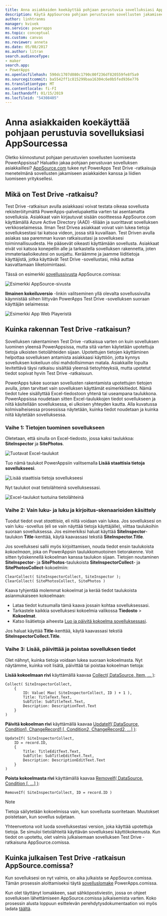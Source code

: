 ```yaml
---
title: Anna asiakkaiden koekäyttää pohjaan perustuvia sovelluksiasi AppSourcessa | Microsoft Docs
description: Käytä AppSourcea pohjaan perustuvien sovellusten jakamiseen asiakkaille ja liidien luomiseen yrityksellesi.
author: linhtranms
manager: kvivek
ms.service: powerapps
ms.topic: conceptual
ms.custom: canvas
ms.reviewer: anneta
ms.date: 05/08/2017
ms.author: litran
search.audienceType:
- maker
search.app:
- PowerApps
ms.openlocfilehash: 590dc1707d080c1790c00f236df820559fe8f5a9
ms.sourcegitcommit: ba5542ff1c815299baa16304c6e0b5fed936e776
ms.translationtype: MT
ms.contentlocale: fi-FI
ms.lasthandoff: 01/15/2019
ms.locfileid: "54308405"
---
```

# <a name="let-customers-test-drive-your-canvas-app-on-appsource"></a>Anna asiakkaiden koekäyttää pohjaan perustuvia sovelluksiasi AppSourcessa

Oletko kiinnostunut pohjaan perustuvien sovellusten luomisesta PowerAppsissa? Haluatko jakaa pohjaan perustuvan sovelluksen asiakkaillesi? [AppSource.com](https://appsource.microsoft.com) tukee nyt PowerApps Test Drive -ratkaisuja menetelmänä sovellusten jakamiseen asiakkaiden kanssa ja liidien luomiseen yrityksellesi.

## <a name="what-is-a-test-drive-solution"></a>Mikä on Test Drive -ratkaisu?

Test Drive -ratkaisun avulla asiakkaasi voivat testata oikeaa sovellusta rekisteröitymättä PowerApps-palvelupakettia varten tai asentamatta sovelluksia. Asiakkaat vain kirjautuvat sisään osoitteessa AppSource.com käyttämällä Azure Active Directory (AAD) -tiliään ja suorittavat sovelluksen verkkoselaimessa. Ilman Test Drivea asiakkaat voivat vain lukea tietoja sovelluksestasi tai katsoa videon, jossa sitä kuvaillaan. Test Driven avulla asiakas saa paremman kuvan ratkaisustasi ja sovelluksesi toiminnallisuudesta. He pääsevät oikeasti käyttämään sovellusta. Asiakkaat eivät voi katsoa konepellin alle ja tarkastella sovelluksen rakennetta, joten immateriaalioikeutesi on suojattu. Keräämme ja jaamme liiditietoja käyttäjistä, jotka käyttävät Test Drive -sovellustasi, mikä auttaa kasvattamaan liiketoimintaasi.

Tässä on esimerkki [sovellussivusta](https://go.microsoft.com/fwlink/?linkid=848867) AppSource.comissa:

![Esimerkki AppSource-sivusta ](./media/dev-appsource-test-drive/sample-app-source-listing.png)

**Ilmainen kokeiluversio** -linkin valitseminen yllä olevalta sovellussivulta käynnistää siihen liittyvän PowerApps Test Drive -sovelluksen suoraan käyttäjän selaimessa:

![Esimerkki App Web Playeristä](./media/dev-appsource-test-drive/sample-app-web-player.png)

## <a name="how-do-i-build-a-test-drive-solution"></a>Kuinka rakennan Test Drive -ratkaisun?
Sovelluksen rakentaminen Test Drive -ratkaisua varten on kuin sovelluksen luominen yleensä PowerAppsissa, mutta sitä varten käytetään upotettuja tietoja ulkoisten tietolähteiden sijaan. Upotettujen tietojen käyttäminen helpottaa sovelluksen antamista asiakkaasi käyttöön, jotta kynnys sovelluksen kokeiluun olisi mahdollisimman matala. Asiakkaille lopulta levitettävä täysi ratkaisu sisältää yleensä tietoyhteyksiä, mutta upotetut tiedot sopivat hyvin Test Drive -ratkaisuun.

PowerApps tukee suoraan sovellusten rakentamista upotettujen tietojen avulla, joten tarvitset vain sovelluksen käyttämät esimerkkitiedot. Nämä tiedot tulee sisällyttää Excel-tiedostoon yhtenä tai useampana taulukkona. PowerAppsissa noudetaan sitten Excel-taulukkojen tiedot sovellukseen ja niitä käsitellään sovelluksessa, ei ulkoisen yhteyden kautta. Alla kuvatussa kolmivaiheisessa prosessissa näytetään, kuinka tiedot noudetaan ja kuinka niitä käytetään sovelluksessa.

### <a name="step-1-import-data-into-the-app"></a>Vaihe 1: Tietojen tuominen sovellukseen
Oletetaan, että sinulla on Excel-tiedosto, jossa kaksi taulukkoa: **SiteInspector** ja **SitePhotos**.

![Tuotavat Excel-taulukot](./media/dev-appsource-test-drive/excel-file.png)

Tuo nämä taulukot PowerAppsiin valitsemalla **Lisää staattisia tietoja sovellukseesi**.

![Lisää staattisia tietoja sovellukseesi](./media/dev-appsource-test-drive/static-data.png)

Nyt taulukot ovat tietolähteinä sovelluksessasi.

![Excel-taulukot tuotuina tietolähteinä](./media/dev-appsource-test-drive/data-sources.png)

### <a name="step-2-handling-read-only-and-read-write-scenarios"></a>Vaihe 2: Vain luku- ja luku ja kirjoitus-skenaarioiden käsittely
Tuodut tiedot ovat *staattisia*, eli niitä voidaan vain lukea. Jos sovelluksesi on vain luku -sovellus (eli se vain näyttää tietoja käyttäjälle), viittaa taulukoihin suoraan sovelluksessa. Jos esimerkiksi haluat käyttää **SiteInspector**-taulukon **Title**-kenttää, käytä kaavassasi tekstiä **SiteInspector.Title**.

Jos sovelluksesi sallii myös kirjoittamisen, nouda tiedot ensin taulukoista *kokoelmaan*, joka on PowerAppsin taulukkomuotoinen tietorakenne. Voit sitten työskennellä kokoelman kanssa taulukon sijaan. Tietojen noutaminen **SiteInspector**- ja **SitePhotos**-taulukoista **SiteInspectorCollect**- ja **SitePhotosCollect**-kokoelmiin:

```powerapps-dot
ClearCollect( SiteInspectorCollect, SiteInspector ); 
ClearCollect( SitePhotosCollect, SitePhotos )
```

Kaava tyhjentää molemmat kokoelmat ja kerää tiedot taulukoista asianmukaiseen kokoelmaan:

* Lataa tiedot kutsumalla tämä kaava jossain kohtaa sovelluksessasi.
* Tarkastele kaikkia sovelluksesi kokoelmia valikossa **Tiedosto** > **Kokoelmat**.
* Katso lisätietoja aiheesta [Luo ja päivitä kokoelma sovelluksessasi](../canvas-apps/create-update-collection.md).

Jos haluat käyttää **Title**-kenttää, käytä kaavassasi tekstiä **SiteInspectorCollect.Title**.

### <a name="step-3-add-update-and-delete-data-in-your-app"></a>Vaihe 3: Lisää, päivittää ja poistaa sovelluksen tiedot
Olet nähnyt, kuinka tietoja voidaan lukea suoraan kokoelmasta. Nyt näytämme, kuinka voit lisätä, päivittää tai poistaa kokoelman tietoja:

**Lisää kokoelmaan rivi** käyttämällä kaavaa [Collect( DataSource, Item, ... )](../canvas-apps/functions/function-clear-collect-clearcollect.md):

```powerapps-dot
Collect( SiteInspectorCollect,
    {
        ID: Value( Max( SiteInspectorCollect, ID ) + 1 ),
        Title: TitleText.Text,
        SubTitle: SubTitleText.Text,
        Description: DescriptionText.Text
    }
)
```

**Päivitä kokoelman rivi** käyttämällä kaavaa [UpdateIf( DataSource, Condition1, ChangeRecord1 [, Condition2, ChangeRecord2, ...] )](../canvas-apps/functions/function-update-updateif.md):

```powerapps-dot
UpdateIf( SiteInspectorCollect,
    ID = record.ID,
    {
        Title: TitleEditText.Text,
        SubTitle: SubTitleEditText.Text,
        Description: DescriptionEditText.Text
    }
)
```

**Poista kokoelmasta rivi** käyttämällä kaavaa [RemoveIf( DataSource, Condition [, ...] )](../canvas-apps/functions/function-remove-removeif.md):

```powerapps-dot
RemoveIf( SiteInspectorCollect, ID = record.ID )
```

> [!NOTE]
> Tietoja säilytetään kokoelmissa vain, kun sovellusta suoritetaan. Muutokset poistetaan, kun sovellus suljetaan.

Yhteenvetona voit luoda sovelluksestasi version, joka käyttää upotettuja tietoja. Se simuloi tietolähteitä käyttävän sovelluksesi käyttökokemusta. Kun tiedot on upotettu, olet valmis julkaisemaan sovelluksen Test Drive -ratkaisuna AppSource.comissa.

## <a name="how-do-i-list-my-test-drive-solution-on-appsourcecom"></a>Kuinka julkaisen Test Drive -ratkaisun AppSource.comissa?
Kun sovelluksesi on nyt valmis, on aika julkaista se AppSource.comissa. Tämän prosessin aloittamiseksi täytä [sovelluslomake](https://powerapps.microsoft.com/partners/get-listed/) PowerApps.comissa.

Kun olet täyttänyt lomakkeen, saat sähköpostiviestin, jossa on ohjeet sovelluksen lähettämiseen AppSource.comissa julkaisemista varten. Koko prosessin alusta loppuun esittelevän perehdytysdokumentaation voi myös ladata [täältä](https://go.microsoft.com/fwlink/?linkid=851031).

